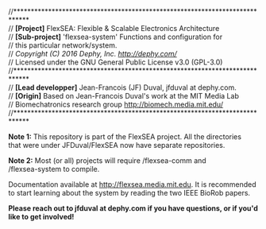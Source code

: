 //****************************************************************************  
//	**[Project]** FlexSEA: Flexible & Scalable Electronics Architecture  
//	**[Sub-project]** 'flexsea-system' Functions and configuration for  
//	this particular network/system.  
//	*Copyright (C) 2016 Dephy, Inc. <http://dephy.com/>*  
//	Licensed under the GNU General Public License v3.0 (GPL-3.0)  
//****************************************************************************  
//	**[Lead developper]** Jean-Francois (JF) Duval, jfduval at dephy.com.  
//	**[Origin]** Based on Jean-Francois Duval's work at the MIT Media Lab  
//	Biomechatronics research group <http://biomech.media.mit.edu/>  
//****************************************************************************  

**Note 1:** This repository is part of the FlexSEA project. All the directories  
that were under JFDuval/FlexSEA now have separate repositories.

**Note 2:** Most (or all) projects will require /flexsea-comm and  
/flexsea-system to compile.
  
Documentation available at <http://flexsea.media.mit.edu>. It is recommended  
to start learning about the system by reading the two IEEE BioRob papers.  
  
**Please reach out to jfduval at dephy.com if you have questions, or if you'd  
like to get involved!**  